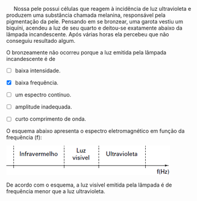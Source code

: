 

     Nossa pele possui células que reagem à incidência de luz ultravioleta e produzem uma substância chamada melanina, responsável pela pigmentação da pele. Pensando em se bronzear, uma garota vestiu um biquíni, acendeu a luz de seu quarto e deitou-se exatamente abaixo da lâmpada incandescente. Após várias horas ela percebeu que não conseguiu resultado algum.

O bronzeamente não ocorreu porque a luz emitida pela lâmpada incandescente é de



- [ ] baixa intensidade.
- [x] baixa frequência.
- [ ] um espectro contínuo.
- [ ] amplitude inadequada.
- [ ] curto comprimento de onda.


O esquema abaixo apresenta o espectro eletromagnético em função da frequência (f):

![](77130bff-36d4-628b-6429-3d701531eb6e.png)

De acordo com o esquema, a luz visível emitida pela lâmpada é de frequência menor que a luz ultravioleta.
